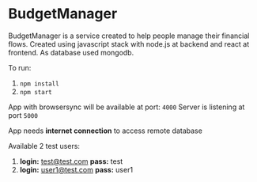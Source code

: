 # BudgetManager

BudgetManager is a service created to help people manage their financial flows. Created using javascript stack with node.js at backend and react at frontend. As database used mongodb.

To run:

1. `npm install`
2. `npm start`

App with browsersync will be available at port: `4000`
Server is listening at port `5000`

App needs **internet connection** to access remote database

Available 2 test users: 
1. **login:** test@test.com  **pass:** test
2. **login:** user1@test.com **pass:** user1

